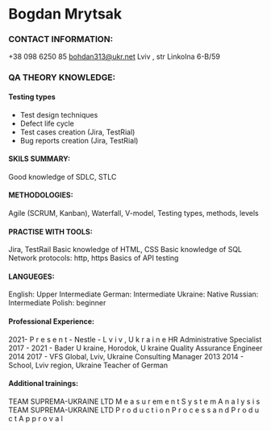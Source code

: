# Bogdan Mrytsak
### CONTACT INFORMATION:
+38 098 6250 85
bohdan313@ukr.net
Lviv , str Linkolna 6-B/59
### QA THEORY KNOWLEDGE:
#### Testing types
- Test design techniques
- Defect life cycle
- Test cases creation (Jira, TestRial)
- Bug reports creation (Jira, TestRial)
#### SKILS SUMMARY:
Good knowledge of SDLC, STLC
#### METHODOLOGIES:
Agile (SCRUM, Kanban), Waterfall,
V-model, Testing types, methods, levels
#### PRACTISE WITH TOOLS:
Jira, TestRail
Basic knowledge of HTML, CSS
Basic knowledge of SQL
Network protocols: http, https
Basics of API testing
#### LANGUEGES:
English: Upper Intermediate
German: Intermediate
Ukraine: Native
Russian: Intermediate
Polish: beginner
#### Professional Experience:
2021- P r e s e n t - Nestle - L v i v , U k r a i n e
HR Administrative Specialist
2017 - 2021 - Bader U kraine, Horodok, U kraine
Quality Assurance Engineer
2014 2017 - VFS Global, Lviv, Ukraine
Consulting Manager
2013 2014 - School, Lviv region, Ukraine
Teacher of German
#### Additional trainings:
TEAM SUPREMA-UKRAINE LTD
M e a s u r em e n t S y s t e m A n a l y s i s
TEAM SUPREMA-UKRAINE LTD
P r o d u c t i o n P r o c e s s a n d P r o d u c t A p p r o v a l